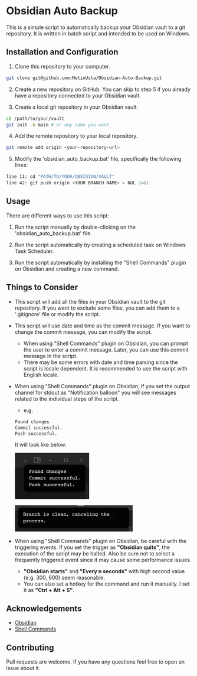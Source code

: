 # Obsidian Auto Backup

This is a simple script to automatically backup your Obsidian vault to a git repository. It is written in batch script and intended to be used on Windows.

## Installation and Configuration

1. Clone this repository to your computer.

```bash
git clone git@github.com:MetinUsta/Obsidian-Auto-Backup.git
```

2. Create a new repository on GitHub. You can skip to step 5 if you already have a repository connected to your Obsidian vault.

3. Create a local git repository in your Obsidian vault.

```bash
cd /path/to/your/vault
git init -b main # or any name you want
```

4. Add the remote repository to your local repository.

```bash
git remote add origin <your-repository-url>
```

5. Modify the 'obsidian_auto_backup.bat' file, specifically the following lines:

```bash
line 11: cd "PATH/TO/YOUR/OBSIDIAN/VAULT"
line 42: git push origin <YOUR BRANCH NAME> > NUL 2>&1
```

## Usage

There are different ways to use this script:

1. Run the script manually by double-clicking on the 'obsidian_auto_backup.bat' file.

2. Run the script automatically by creating a scheduled task on Windows Task Scheduler.

3. Run the script automatically by installing the "Shell Commands" plugin on Obsidian and creating a new command.

## Things to Consider

- This script will add all the files in your Obsidian vault to the git repository. If you want to exclude some files, you can add them to a '.gitignore' file or modify the script.

- This script will use date and time as the commit message. If you want to change the commit message, you can modify the script.
    - When using "Shell Commands" plugin on Obsidian, you can prompt the user to enter a commit message. Later, you can use this commit message in the script.
    - There may be some errors with date and time parsing since the script is locale dependent. It is recommended to use the script with English locale.

- When using "Shell Commands" plugin on Obsidian, if you set the output channel for stdout as "Notification balloon" you will see messages related to the individual steps of the script.
    - e.g.
    ```
    Found changes
    Commit successful.
    Push successful.
    ```

    It will look like below:

    ![Notification Success](Assets/Notification_success.png)

    ![Notification Clean](Assets/Notification_clean.png)

- When using "Shell Commands" plugin on Obsidian, be careful with the triggering events. If you set the trigger as **"Obsidian quits"**, the execution of the script may be halted. Also be sure not to select a frequently triggered event since it may cause some performance issues.
    - **"Obsidian starts"** and **"Every n seconds"** with high second value (e.g. 300, 600) seem reasonable.
    - You can also set a hotkey for the command and run it manually. I set it as **"Ctrl + Alt + S"**.

## Acknowledgements

- [Obsidian](https://obsidian.md/)
- [Shell Commands](
    https://github.com/Taitava/obsidian-shellcommands
)

## Contributing
Pull requests are welcome. If you have any questions feel free to open an issue about it.